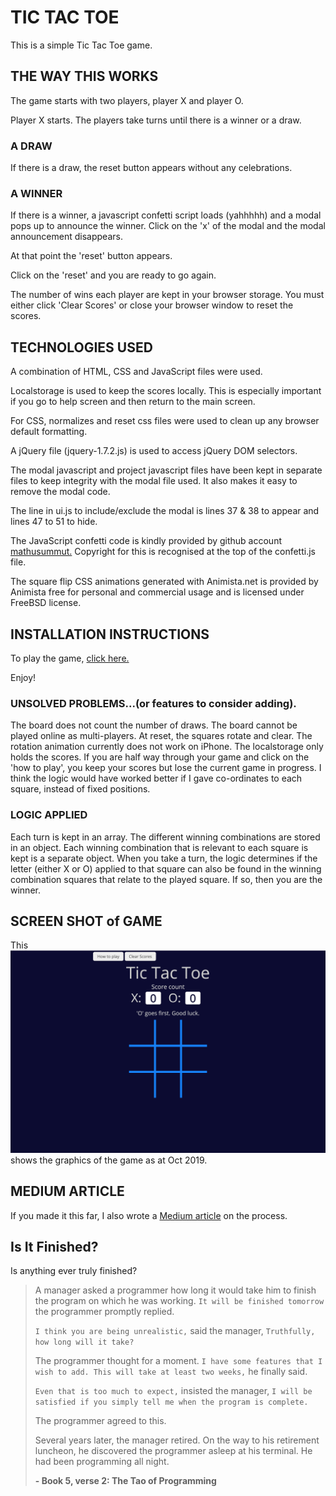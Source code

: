 
# TIC TAC TOE

This is a simple Tic Tac Toe game.

## THE WAY THIS WORKS
The game starts with two players, player X and player O.

Player X starts. The players take turns until there is a winner or a draw.

### A DRAW
If there is a draw, the reset button appears without any celebrations.

### A WINNER
If there is a winner, a javascript confetti script loads (yahhhhh) and a modal pops up to announce the winner. Click on the 'x' of the modal and the modal announcement disappears.

At that point the 'reset' button appears.

Click on the 'reset' and you are ready to go again.

The number of wins each player are kept in your browser storage. You must either click 'Clear Scores' or close your browser window to reset the scores.

## TECHNOLOGIES USED
A combination of HTML, CSS and JavaScript files were used.

Localstorage is used to keep the scores locally. This is especially important if you go to help screen and then return to the main screen.

For CSS, normalizes and reset css files were used to clean up any browser default formatting.

A jQuery file (jquery-1.7.2.js) is used to access jQuery DOM selectors.

The modal javascript and project javascript files have been kept in separate files to keep integrity with the modal file used. It also makes it easy to remove the modal code.

The line in ui.js to include/exclude the modal is lines 37 & 38 to appear and lines 47 to 51 to hide.

The JavaScript confetti code is kindly provided by github account [mathusummut.]( https://github.com/mathusummut/confetti.js)
Copyright for this is recognised at the top of the confetti.js file.

The square flip CSS animations generated with Animista.net is provided by Animista free for personal and commercial usage and is licensed under FreeBSD license.

## INSTALLATION INSTRUCTIONS
To play the game, [click here.](https://swcreative.github.io/project0/)

Enjoy!

### UNSOLVED PROBLEMS...(or features to consider adding).
The board does not count the number of draws.
The board cannot be played online as multi-players.
At reset, the squares rotate and clear. The rotation animation currently does not work on iPhone.
The localstorage only holds the scores. If you are half way through your game and click on the 'how to play', you keep your scores but lose the current game in progress.
I think the logic would have worked better if I gave co-ordinates to each square, instead of fixed positions.

### LOGIC APPLIED
Each turn is kept in an array.
The different winning combinations are stored in an object.
Each winning combination that is relevant to each square is kept is a separate object.
When you take a turn, the logic determines if the letter (either X or O) applied to that square can also be found in the winning combination squares that relate to the played square. If so, then you are the winner.

## SCREEN SHOT of GAME
This ![screen shot](https://github.com/swcreative/project0/blob/master/Tic%20Tac%20Screen%20Shot.png) shows the graphics of the game as at Oct 2019.

## MEDIUM ARTICLE
If you made it this far, I also wrote a [Medium article](https://medium.com/@scottw2508/what-two-days-at-a-coding-bootcamp-feels-like-a3371441d5eb) on the process.

## Is It Finished?
Is anything ever truly finished?

>A manager asked a programmer how long it would take him to finish the program on which he was working. ``It will be finished tomorrow`` the programmer promptly replied.
>
>``I think you are being unrealistic,`` said the manager, ``Truthfully, how long will it take?``
>
>The programmer thought for a moment. `I have some features that I wish to add. This will take at least two weeks,` he finally said.
>
>`Even that is too much to expect,` insisted the manager, `I will be satisfied if you simply tell me when the program is complete.`
>
>The programmer agreed to this.
>
>Several years later, the manager retired. On the way to his retirement luncheon, he discovered the programmer asleep at his terminal. He had been programming all night.
>
> **- Book 5, verse 2: The Tao of Programming**
